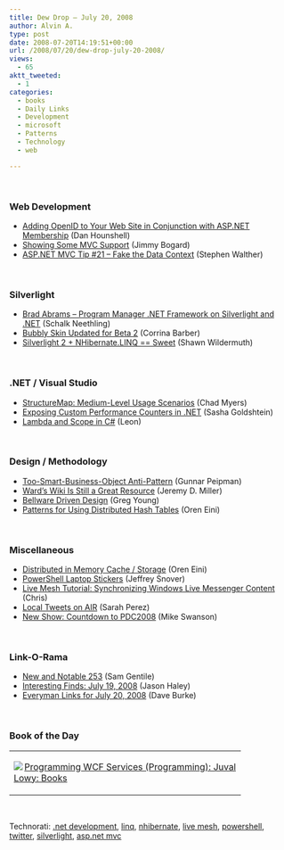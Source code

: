 ```yaml
---
title: Dew Drop – July 20, 2008
author: Alvin A.
type: post
date: 2008-07-20T14:19:51+00:00
url: /2008/07/20/dew-drop-july-20-2008/
views:
  - 65
aktt_tweeted:
  - 1
categories:
  - books
  - Daily Links
  - Development
  - microsoft
  - Patterns
  - Technology
  - web

---
```

</p> 

&#160;

### Web Development

  * [Adding OpenID to Your Web Site in Conjunction with ASP.NET Membership][1] (Dan Hounshell)
  * [Showing Some MVC Support][2] (Jimmy Bogard)
  * [ASP.NET MVC Tip #21 &#8211; Fake the Data Context][3] (Stephen Walther)

&#160;

### Silverlight

  * [Brad Abrams &#8211; Program Manager .NET Framework on Silverlight and .NET][4] (Schalk Neethling)
  * [Bubbly Skin Updated for Beta 2][5] (Corrina Barber)
  * [Silverlight 2 + NHibernate.LINQ == Sweet][6] (Shawn Wildermuth)

&#160;

### .NET / Visual Studio

  * [StructureMap: Medium-Level Usage Scenarios][7] (Chad Myers)
  * [Exposing Custom Performance Counters in .NET][8] (Sasha Goldshtein)
  * [Lambda and Scope in C#][9] (Leon)

&#160;

### Design / Methodology

  * [Too-Smart-Business-Object Anti-Pattern][10] (Gunnar Peipman)
  * [Ward&#8217;s Wiki Is Still a Great Resource][11] (Jeremy D. Miller)
  * [Bellware Driven Design][12] (Greg Young)
  * [Patterns for Using Distributed Hash Tables][13] (Oren Eini)

&#160;

### Miscellaneous

  * [Distributed in Memory Cache / Storage][14] (Oren Eini)
  * [PowerShell Laptop Stickers][15] (Jeffrey Snover)
  * [Live Mesh Tutorial: Synchronizing Windows Live Messenger Content][16] (Chris)
  * [Local Tweets on AIR][17] (Sarah Perez)
  * [New Show: Countdown to PDC2008][18] (Mike Swanson)

&#160;

### Link-O-Rama

  * [New and Notable 253][19] (Sam Gentile)
  * [Interesting Finds: July 19, 2008][20] (Jason Haley)
  * [Everyman Links for July 20, 2008][21] (Dave Burke)

&#160;

### Book of the Day

<div class="wlWriterSmartContent" id="scid:7dc1bd33-94bd-46fd-a20b-0131235bcd47:2b7f4d8f-31e5-4384-80e0-9ab4dc0e31c4" style="padding-right: 0px; display: inline; padding-left: 0px; float: none; padding-bottom: 0px; margin: 0px; padding-top: 0px">
  <table cellspacing="0" cellpadding="2" width="400" border="0" unselectable="on">
    <tr>
      <td valign="top" width="400">
        <p>
          <a title="Programming WCF Services (Programming): Juval Lowy: Books" href="http://www.amazon.com/exec/obidos/ASIN/0596526997/alvinashcraft-20"><img data-recalc-dims="1" decoding="async" src="https://i0.wp.com/images.amazon.com/images/P/0596526997.01.MZZZZZZZ.jpg?w=660" border="0" align="left" style="float:left" />Programming WCF Services (Programming): Juval Lowy: Books</a>
        </p>
      </td>
    </tr>
  </table>
</div>

&#160;

<div class="wlWriterSmartContent" id="scid:C16BAC14-9A3D-4c50-9394-FBFEF7A93539:b20b7eb8-da80-4d64-ae13-afe65b7934dd" style="padding-right: 0px; display: inline; padding-left: 0px; float: none; padding-bottom: 0px; margin: 0px; padding-top: 0px">
  <!--dotnetkickit-->
</div>

<div class="wlWriterSmartContent" id="scid:d7bf807d-7bb0-458a-811f-90c51817d5c2:88e91143-dbbd-4ab5-9ee4-fc33465e7250" style="padding-right: 0px; display: inline; padding-left: 0px; float: none; padding-bottom: 0px; margin: 0px; padding-top: 0px">
  <p>
    <span class="TagSite">Technorati:</span> <a href="http://technorati.com/tag/.net+development" rel="tag" class="tag">.net development</a>, <a href="http://technorati.com/tag/linq" rel="tag" class="tag">linq</a>, <a href="http://technorati.com/tag/nhibernate" rel="tag" class="tag">nhibernate</a>, <a href="http://technorati.com/tag/live+mesh" rel="tag" class="tag">live mesh</a>, <a href="http://technorati.com/tag/powershell" rel="tag" class="tag">powershell</a>, <a href="http://technorati.com/tag/twitter" rel="tag" class="tag">twitter</a>, <a href="http://technorati.com/tag/silverlight" rel="tag" class="tag">silverlight</a>, <a href="http://technorati.com/tag/asp.net+mvc" rel="tag" class="tag">asp.net mvc</a><br /><!-- StartInsertedTags: .net development, linq, nhibernate, live mesh, powershell, twitter, silverlight, asp.net mvc :EndInsertedTags -->
  </p>
</div>

 [1]: http://danhounshell.com/blogs/dan/archive/2008/07/18/adding-openid-to-your-web-site-in-conjunction-with-asp-net-membership.aspx
 [2]: http://www.lostechies.com/blogs/jimmy_bogard/archive/2008/07/19/showing-some-mvc-support.aspx
 [3]: http://weblogs.asp.net/stephenwalther/archive/2008/07/19/asp-net-mvc-tip-21-fake-the-data-context.aspx
 [4]: http://dotnet.dzone.com/news/brad-abrams-program-manager-ne
 [5]: http://blogs.msdn.com/corrinab/archive/2008/07/20/8757236.aspx
 [6]: http://wildermuth.com/2008/07/20/Silverlight_2_NHibernate_LINQ_==_Sweet
 [7]: http://www.lostechies.com/blogs/chad_myers/archive/2008/07/17/structuremap-medium-level-usage-scenarios.aspx
 [8]: http://blogs.microsoft.co.il/blogs/sasha/archive/2008/07/19/exposing-custom-performance-counters-in-net.aspx
 [9]: http://www.fallenrogue.com/articles/267-Lambda-and-Scope-in-C
 [10]: http://weblogs.asp.net/gunnarpeipman/archive/2008/07/20/too-smart-business-object-anti-pattern.aspx
 [11]: http://codebetter.com/blogs/jeremy.miller/archive/2008/07/19/ward-s-wiki-is-still-a-great-resource.aspx
 [12]: http://codebetter.com/blogs/gregyoung/archive/2008/07/19/bellware-driven-design.aspx
 [13]: http://ayende.com/Blog/archive/2008/07/20/Patterns-for-using-distributed-hash-tables-Groups.aspx
 [14]: http://ayende.com/Blog/archive/2008/07/19/Distributed-in-memory-cache--storage.aspx
 [15]: http://blogs.msdn.com/powershell/archive/2008/07/19/powershell-laptop-stickers.aspx
 [16]: http://www.liveside.net/blogs/main/archive/2008/07/19/live-mesh-tutorial-synchronising-windows-live-messenger-content.aspx
 [17]: http://www.sarahintampa.com/sarah/2008/07/19/local-tweets-on-air.html
 [18]: http://blogs.msdn.com/mswanson/archive/2008/07/19/new-show-countdown-to-pdc2008.aspx
 [19]: http://samgentile.com/blogs/samgentile/archive/2008/07/19/new-and-notable-253.aspx
 [20]: http://jasonhaley.com/blog/archive/2008/07/19/142012.aspx
 [21]: http://dbvt.com/blog/post/Everyman-Links-for-July-20-2008.aspx